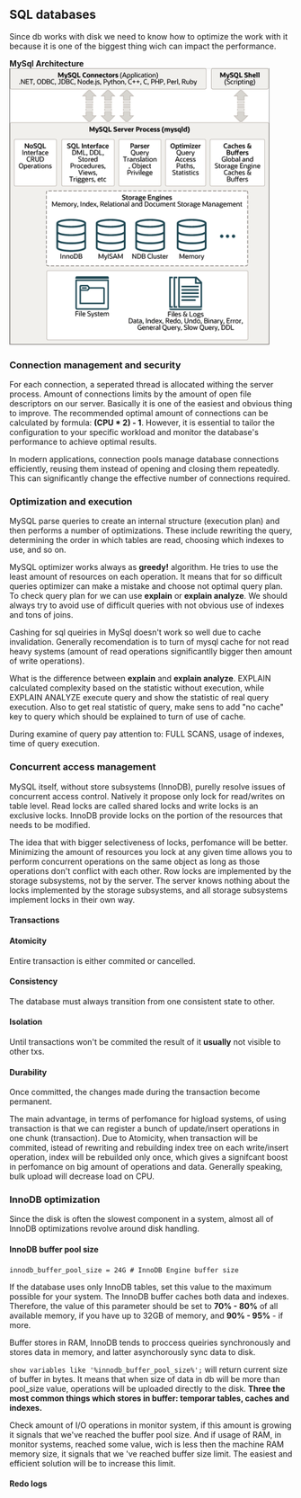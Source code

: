 ## SQL databases 
Since db works with disk we need to know how to optimize the work with it because it is one of the biggest thing wich can impact the performance. 

**MySql Architecture**
![MySQL srchitecture](./images/mysql-architecture.png)

### Connection management and security 
For each connection, a seperated thread is allocated withing the server process. Amount of connections limits by the amount of open file descriptors on our server. Basically it is one of the easiest and obvious thing to improve.
The recommended optimal amount of connections can be calculated by formula: **(CPU * 2) - 1**. However, it is essential to tailor the configuration to your specific workload and monitor the database's performance to achieve optimal results.

In modern applications, connection pools manage database connections efficiently, reusing them instead of opening and closing them repeatedly. This can significantly change the effective number of connections required.

### Optimization and execution
MySQL parse queries to create an internal structure (execution plan) and then performs a number of optimizations. These include rewriting the query, determining the order in which tables are read, choosing which indexes to use, and so on.

MySQL optimizer works always as **greedy!** algorithm. He tries to use the least amount of resources on each operation. It means that for so difficult queries optimizer can make a mistake and choose not optimal query plan. To check query plan for we can use **explain** or **explain analyze**. We should always try to avoid use of difficult queries with not obvious use of indexes and tons of joins. 

Cashing for sql queiries in MySql doesn't work so well due to cache invalidation. Generally recomendation is to turn of mysql cache for not read heavy systems (amount of read operations significantlly bigger then amount of write operations). 

What is the difference between **explain** and **explain analyze**.
EXPLAIN calculated complexity based on the statistic without execution, while EXPLAIN ANALYZE execute query and show the statistic of real query execution. Also to get real statistic of query, make sens to add "no cache" key to query which should be explained to turn of use of cache. 

During examine of query pay attention to: FULL SCANS, usage of indexes, time of query execution. 

### Concurrent access management

MySQL itself, without store subsystems (InnoDB), purelly resolve issues of concurrent access control. Natively it propose only lock for read/writes on table level. Read locks are called shared locks and write locks is an exclusive locks. 
InnoDB provide locks on the portion of the resources that needs to be modified. 

The idea that with bigger selectiveness of locks, perfomance will be better. Minimizing the amount of resources you lock at any given time allows you to perform concurrent operations on the same object as long as those operations don't conflict with each other. Row locks are implemented by the storage subsystems, not by the server. The server knows nothing about the locks implemented by the storage subsystems, and all storage subsystems implement locks in their own way.

#### Transactions

#### Atomicity 
Entire transaction is either commited or cancelled.
#### Consistency 
The database must always transition from one consistent state to other. 
#### Isolation
Until transactions won't be commited the result of it **usually** not visible to other txs. 
#### Durability 
Once committed, the changes made during the transaction become permanent. 

The main advantage, in terms of perfomance for higload systems, of using transaction is that we can register a bunch of update/insert operations in one chunk (transaction). Due to Atomicity, when transaction will be commited, istead of rewriting and rebuilding index tree on each write/insert operation, index will be rebuilded only once, which gives a signifcant boost in perfomance on big amount of operations and data. Generally speaking, bulk upload will decrease load on CPU. 

### InnoDB optimization 
Since the disk is often the slowest component in a system, almost all of InnoDB optimizations revolve around disk handling.

#### InnoDB buffer pool size

`innodb_buffer_pool_size = 24G # InnoDB Engine buffer size`

If the database uses only InnoDB tables, set this value to the maximum possible for your system. The InnoDB buffer caches both data and indexes. Therefore, the value of this parameter should be set to **70% - 80%** of all available memory, if you have up to 32GB of memory, and **90% - 95%** - if more. 

Buffer stores in RAM, InnoDB tends to proccess queiries synchronously and stores data in memory, and latter asynchorously sync data to disk. 


`show variables like '%innodb_buffer_pool_size%';` will return current size of buffer in bytes. 
It means that when size of data in db will be more than pool_size value, operations will be uploaded directly to the disk. 
**Three the most common things which stores in buffer: temporar tables, caches and indexes.**

Check amount of I/O operations in monitor system, if this amount is growing it signals that we've reached the buffer pool size. And if usage of RAM, in monitor systems, reached some value, wich is less then the machine RAM memory size, it signals that we 've reached buffer size limit. The easiest and efficient solution will be to increase this limit. 

#### Redo logs


